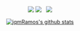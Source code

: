 
<div align="center">
    <br>
    <p align="center">
        <img src="https://img.shields.io/badge/Python-3776AB?style=for-the-badge&logo=python&logoColor=white">
        <img src="https://img.shields.io/badge/mysql-4479A1.svg?style=for-the-badge&logo=mysql&logoColor=white">
        <img scr="https://img.shields.io/badge/c++-%2300599C.svg?style=for-the-badge&logo=c%2B%2B&logoColor=white">
        <img scr="https://img.shields.io/badge/c-%2300599C.svg?style=for-the-badge&logo=c&logoColor=white">
        <!--
        <img src="https://img.shields.io/badge/MongoDB-4EA94B?style=for-the-badge&logo=mongodb&logoColor=white">
        <img src="https://img.shields.io/badge/AWS-FF9900?style=for-the-badge&logo=amazonaws&logoColor=white">
        <img src="https://img.shields.io/badge/Firebird-FF4500?style=for-the-badge&logo=firebird&logoColor=white">
        <img src="https://img.shields.io/badge/React-61DAFB?style=for-the-badge&logo=react&logoColor=white">
        -->
        <img src="https://img.shields.io/badge/Node.js-43853D?style=for-the-badge&logo=node.js&logoColor=white">
    </p>
    <p align="center">
      <a href="https://github.com/jqmRamos"><img src="https://github-readme-stats.vercel.app/api?username=jqmRamos&hide_border=false&show_icons=true" alt="jqmRamos's github stats"></a>
    </p>
    
</div>
